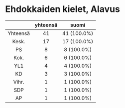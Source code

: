 # Ehdokkaiden kielet, Alavus

| |yhteensä|suomi|
|:---:|:---:|:---:|
|Yhteensä|41|41 (100.0%)|
|Kesk.|17|17 (100.0%)|
|PS|8|8 (100.0%)|
|Kok.|6|6 (100.0%)|
|YL1|4|4 (100.0%)|
|KD|3|3 (100.0%)|
|Vihr.|1|1 (100.0%)|
|SDP|1|1 (100.0%)|
|AP|1|1 (100.0%)|

